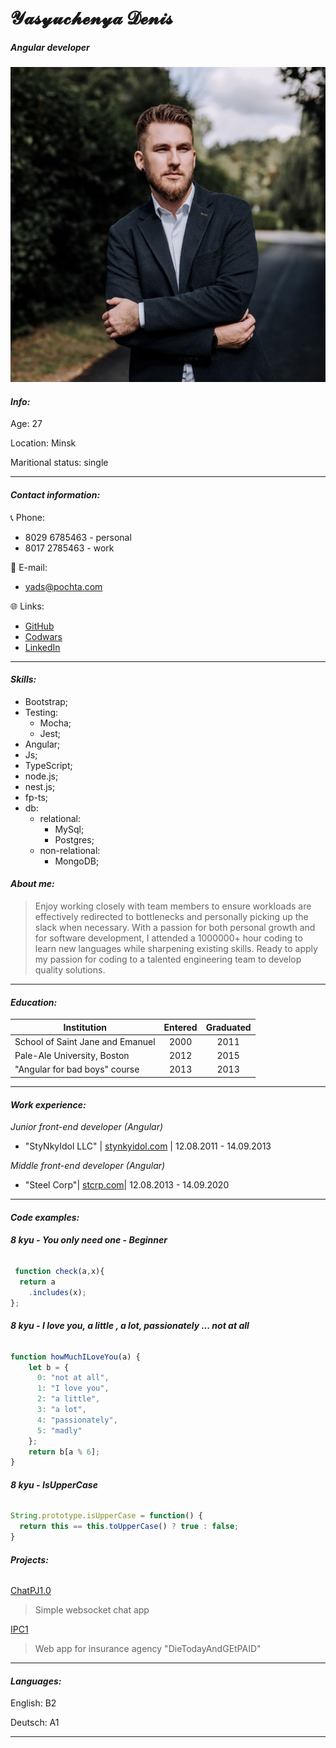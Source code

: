 #  **𝓨𝓪𝓼𝔂𝓾𝓬𝓱𝓮𝓷𝔂𝓪 𝓓𝓮𝓷𝓲𝓼**
##### Angular developer

![dsYasyuchenya](cv.jpg "YasyuchenyaDS")

#### ___Info:___ 

Age: 27

Location: Minsk

Maritional status: single
***

#### ___Contact information:___

📞 Phone:
* 8029 6785463 - personal
* 8017 2785463 - work

📧 E-mail:
* [yads@pochta.com](yads@pochta.com "My personal FAKE email :) ")

🌐 Links:
* [GitHub](https://github.com/Denisyasyuchenya "D.S.Yasyuchenya GitHub")
* [Codwars](https://www.codewars.com/users/DaddyCo01 "D.S.Yasyuchenya Codwars")
* [LinkedIn](https://linkedin.com "D.S.Yasyuchenya FAKE LinkedIn Profile")
***

 #### ___Skills:___

* Bootstrap;
* Testing: 
    + Mocha; 
    + Jest;
* Angular;
* Js;
* TypeScript;
* node.js;
* nest.js;
* fp-ts;
* db:
    + relational:
      - MySql; 
      - Postgres;
    + non-relational:
      - MongoDB;   

#### ___About me:___

 > Enjoy working closely with team members to ensure workloads are effectively redirected to bottlenecks and personally picking up the slack when necessary. With a passion for both personal growth and for software development, I attended a 1000000+ hour coding to learn new languages while sharpening existing skills. Ready to apply my passion for coding to a talented engineering team to develop quality solutions.
 ***

#### ___Education:___

 Institution | Entered | Graduated
-----------|:-------: | :-------:
School of Saint Jane and Emanuel | 2000 | 2011
Pale-Ale University, Boston |  2012 |  2015
"Angular for bad boys" course | 2013 | 2013

***

#### ___Work experience:___

_Junior front-end developer (Angular)_

* "StyNkyIdol LLC" | 
[stynkyidol.com](https://website.com "StyNkyIdol LLC official website TRUST ME") |
12.08.2011 - 14.09.2013

_Middle front-end developer (Angular)_

* "Steel Corp"|
[stcrp.com](https://steelcorp.com "Steelcorp official website TRUST ME - NONONO)")|
12.08.2013 - 14.09.2020

***

#### ___Code examples:___

###### **8 kyu - You only need one - Beginner**
```ts
 function check(a,x){
  return a
    .includes(x);
};
```
###### **8 kyu - I love you, a little , a lot, passionately ... not at all**
```ts
function howMuchILoveYou(a) {
    let b = {
      0: "not at all",
      1: "I love you",
      2: "a little",
      3: "a lot",
      4: "passionately",
      5: "madly"
    };
    return b[a % 6];
}
```
###### **8 kyu - IsUpperCase**
```ts
String.prototype.isUpperCase = function() {
  return this == this.toUpperCase() ? true : false;
}
```
###### **Projects:** 
[ChatPJ1.0](https://github.com/Denisyasyuchenya/ChatPJ1.0 "ChatPJ")
>Simple websocket chat app

[IPC1](https://github.com/Denisyasyuchenya/ipc1.0-draft-main "ipc1")
> Web app for insurance agency "DieTodayAndGEtPAID" 

***

#### ___Languages:___

English: B2

Deutsch: A1
***


